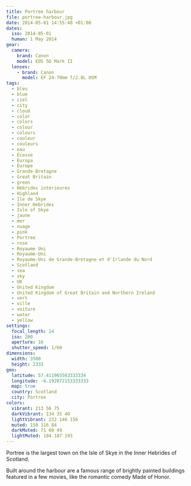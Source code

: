 ```yaml
---
title: Portree harbour
file: portree-harbour.jpg
date: 2014-05-01 14:55:40 +01:00
dates:
  iso: 2014-05-01
  human: 1 May 2014
gear:
  camera:
    brand: Canon
    model: EOS 5D Mark II
  lenses:
    - brand: Canon
      model: EF 24-70mm f/2.8L USM
tags:
  - bleu
  - blue
  - ciel
  - city
  - cloud
  - color
  - colors
  - colour
  - colours
  - couleur
  - couleurs
  - eau
  - Écosse
  - Europa
  - Europe
  - Grande-Bretagne
  - Great Britain
  - green
  - Hébrides intérieures
  - Highland
  - Ile de Skye
  - Inner Hebrides
  - Isle of Skye
  - jaune
  - mer
  - nuage
  - pink
  - Portree
  - rose
  - Royaume Uni
  - Royaume-Uni
  - Royaume-Uni de Grande-Bretagne et d'Irlande du Nord
  - Scotland
  - sea
  - sky
  - UK
  - United Kingdom
  - United Kingdom of Great Britain and Northern Ireland
  - vert
  - ville
  - voiture
  - water
  - yellow
settings:
  focal_length: 24
  iso: 200
  aperture: 16
  shutter_speed: 1/60
dimensions:
  width: 3500
  height: 2333
geo:
  latitude: 57.411965503333334
  longitude: -6.192072153333333
  map: true
  country: Scotland
  city: Portree
colors:
  vibrant: 213 56 75
  darkVibrant: 134 35 40
  lightVibrant: 232 146 156
  muted: 150 116 84
  darkMuted: 71 60 49
  lightMuted: 184 187 193
---
```


Portree is the largest town on the Isle of Skye in the Inner Hebrides of Scotland.

Built around the harbour are a famous range of brightly painted buildings featured in a few movies, like the romantic comedy Made of Honor.
